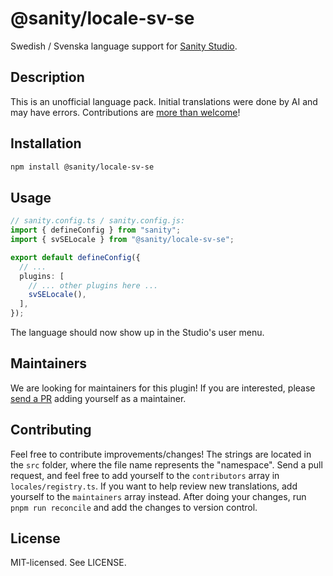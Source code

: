# @sanity/locale-sv-se

Swedish / Svenska language support for [Sanity Studio](https://www.sanity.io/).

## Description

This is an unofficial language pack. Initial translations were done by AI and may have errors. Contributions are [more than welcome](#contributing)!

## Installation

```sh
npm install @sanity/locale-sv-se
```

## Usage

```ts
// sanity.config.ts / sanity.config.js:
import { defineConfig } from "sanity";
import { svSELocale } from "@sanity/locale-sv-se";

export default defineConfig({
  // ...
  plugins: [
    // ... other plugins here ...
    svSELocale(),
  ],
});
```

The language should now show up in the Studio's user menu.

## Maintainers

We are looking for maintainers for this plugin!
If you are interested, please [send a PR](/CONTRIBUTING.md#maintaining-a-locale) adding yourself as a maintainer.

## Contributing

Feel free to contribute improvements/changes! The strings are located in the `src` folder, where the file name represents the "namespace". Send a pull request, and feel free to add yourself to the `contributors` array in `locales/registry.ts`. If you want to help review new translations, add yourself to the `maintainers` array instead. After doing your changes, run `pnpm run reconcile` and add the changes to version control.

## License

MIT-licensed. See LICENSE.
